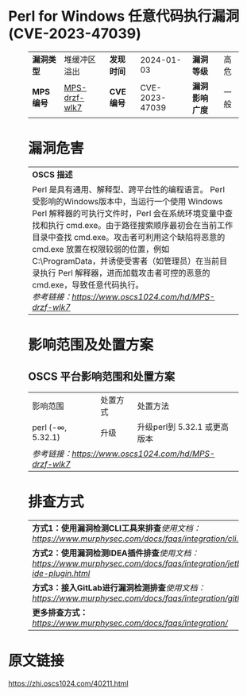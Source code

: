 # Perl for Windows 任意代码执行漏洞 (CVE-2023-47039)
<figure class="wp-block-table">
    <table>
        <tbody>
        <tr>
            <td><strong>漏洞类型</strong></td>
            <td>堆缓冲区溢出</td>
            <td><strong>发现时间</strong></td>
            <td>2024-01-03</td>
            <td><strong>漏洞等级</strong></td>
            <td>高危</td>
        </tr>
        <tr>
            <td><strong>MPS编号</strong></td>
            <td><a href="https://www.oscs1024.com/hd/MPS-drzf-wlk7">MPS-drzf-wlk7</a></td>
            <td><strong>CVE编号</strong></td>
            <td>CVE-2023-47039</td>
            <td><strong>漏洞影响广度</strong></td>
            <td>一般</td>
        </tr>
        </tbody>
    </table>
</figure>


<figure class="wp-block-table">
    <h1 class="wp-block-heading">漏洞危害</h1>
    <table>
        <tbody>
        <tr>
            <td><strong>OSCS 描述</strong></td>
        </tr>
        <tr>
            <td>Perl 是具有通用、解释型、跨平台性的编程语言。
Perl 受影响的Windows版本中，当运行一个使用 Windows Perl 解释器的可执行文件时，Perl 会在系统环境变量中查找和执行 cmd.exe。由于路径搜索顺序最初会在当前工作目录中查找 cmd.exe。攻击者可利用这个缺陷将恶意的 cmd.exe 放置在权限较弱的位置，例如 C:\ProgramData，并诱使受害者（如管理员）在当前目录执行 Perl 解释器，进而加载攻击者可控的恶意的 cmd.exe，导致任意代码执行。<br><em>参考链接：<a
                    href="https://www.oscs1024.com/hd/MPS-drzf-wlk7">https://www.oscs1024.com/hd/MPS-drzf-wlk7</a></em>
            </td>
        </tr>
        </tbody>
    </table>
</figure>


<figure class="wp-block-table alignleft">
    <h1 class="wp-block-heading">影响范围及处置方案</h1>
    <h2 class="wp-block-heading"><strong>OSCS</strong> <strong>平台影响范围和处置方案</strong></h2>
    <table>
        <tbody>
        <tr>
            <td>影响范围</td>
            <td>处置方式</td>
            <td>处置方法</td>
        </tr>
        <tr><td rowspan="1">perl (-∞, 5.32.1)</td><td>升级</td><td>升级perl到 5.32.1 或更高版本</td></tr>
        <tr>
            <td colspan="3"><em>参考链接：</em><em><a
                    href="https://www.oscs1024.com/hd/MPS-drzf-wlk7">https://www.oscs1024.com/hd/MPS-drzf-wlk7</a></em></td>
        </tr>
        </tbody>
    </table>
</figure>


<figure class="wp-block-table">
    <h1 class="wp-block-heading">排查方式</h1>
    <table>
        <tbody>
        <tr>
            <td><strong>方式1：使用漏洞检测CLI工具来排查</strong><em>使用文档：<a
                    href="https://www.murphysec.com/docs/faqs/integration/cli.html">https://www.murphysec.com/docs/faqs/integration/cli.html</a></em>
            </td>
        </tr>
        <tr>
            <td><strong>方式2：使用漏洞检测IDEA插件排查</strong><em>使用文档：<a
                    href="https://www.murphysec.com/docs/faqs/integration/jetbrains-ide-plugin.html">https://www.murphysec.com/docs/faqs/integration/jetbrains-ide-plugin.html</a></em>
            </td>
        </tr>
        <tr>
            <td><strong>方式3：接入GitLab进行漏洞检测排查</strong><em>使用文档：<a
                    href="https://www.murphysec.com/docs/faqs/integration/gitlab.html">https://www.murphysec.com/docs/faqs/integration/gitlab.html</a></em>
            </td>
        </tr>
        <tr>
            <td><strong>更多排查方式：</strong><em><a
                    href="https://www.murphysec.com/docs/faqs/integration/">https://www.murphysec.com/docs/faqs/integration/</a></em>
            </td>
        </tr>
        </tbody>
    </table>
</figure>
<h1>原文链接</h1>
<p><a href="https://zhi.oscs1024.com/40211.html">https://zhi.oscs1024.com/40211.html</a></p>
